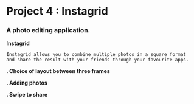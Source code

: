 # Project 4 : Instagrid 

### A photo editing application.

**Instagrid**

    Instagrid allows you to combine multiple photos in a square format 
    and share the result with your friends through your favourite apps.

**. Choice of layout between three frames**

**. Adding photos**

**. Swipe to share**
